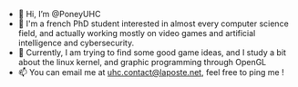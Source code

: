 - 👋 Hi, I’m @PoneyUHC
- 👀 I'm a french PhD student interested in almost every computer science field, and actually working mostly on video games and artificial intelligence and cybersecurity.
- 🌱 Currently, I am trying to find some good game ideas, and I study a bit about the linux kernel, and graphic programming through OpenGL
- 📫 You can email me at uhc.contact@laposte.net, feel free to ping me !

<!---
RobertL31/RobertL31 is a ✨ special ✨ repository because its `README.md` (this file) appears on your GitHub profile.
You can click the Preview link to take a look at your changes.
--->
